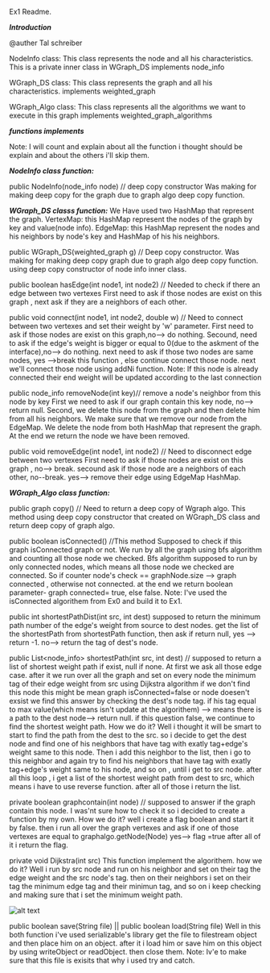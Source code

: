 Ex1 Readme.

**********************************_Introduction_**********************************

@auther Tal schreiber

NodeInfo class:
This class represents the node and all his characteristics.
This is a private inner class in WGraph_DS
implements node_info

WGraph_DS class:
This class represents the graph and all his characteristics.
implements weighted_graph 

WGraph_Algo class:
This class represents all the algorithms we want to execute in this graph
implements weighted_graph_algorithms

**********************************_functions implements_**********************************

Note: I will count and explain about all the function i thought should be explain and about the others i'll skip them.

*********_NodeInfo class function:_*********

public NodeInfo(node_info node) // deep copy constructor
Was making for making deep copy for the graph due to graph algo deep copy function.

*********_WGraph_DS classs function:_*********
We Have used two HashMap that represent the graph.
VertexMap: this HashMap represent the nodes of the graph by key and value(node info).
EdgeMap: this HashMap represent the nodes and his neighbors by node's key and HashMap of his his neighbors.

public WGraph_DS(weighted_graph g)  // Deep copy constructor.
Was making for making deep copy graph due to graph algo deep copy function.
using deep copy constructor of node info inner class.

public boolean hasEdge(int node1, int node2) // Needed to check if there an edge between two vertexes
First need to ask if those nodes are exist on this graph , next ask if they are a neighbors of each other.

public void connect(int node1, int node2, double w) // Need to connect between two vertexes and set their weight by 'w' parameter.
First need to ask if those nodes are exist on this graph,no--> do nothing.
Secound, need to ask if the edge's weight is bigger or equal to 0(due to the askment of the interface),no--> do nothing.
next need to ask if those two nodes are same nodes, yes -->break this function , else continue connect those node.
next we'll connect those node using addNi function.
Note: If this node is already connected their end weight will be updated according to the last connection

public node_info removeNode(int key)// remove a node's neighbor from this node by key
First we need to ask if our graph contain this key node, no--> return null.
Second, we delete this node from the graph and then delete him from all his neighbors.
We make sure that we remove our node from the EdgeMap.
We delete the node from both HashMap that represent the graph.
At the end we return the node we have been removed.

public void removeEdge(int node1, int node2) // Need to disconnect edge between two vertexes
First need to ask if those nodes are exist on this graph , no--> break.
secound ask if those node are a neighbors of each other, no--break.
yes--> remove their edge using EdgeMap HashMap.

*********_WGraph_Algo class function:_*********

 public graph copy() // Need to return a deep copy of Wgraph algo.
This method using deep copy constructor that created on WGraph_DS class and return deep copy of graph algo.

public boolean isConnected() //This method Supposed to check if this graph isConnected graph or not.
We run by all the graph using bfs algorithm and counting all those node we checked.
Bfs algorithm supposed to run by only connected nodes, which means all those node we checked are connected.
So if counter node's check == graphNode.size --> graph connected , otherwise not connected.
at the end we return boolean parameter- graph connected= true, else false.
Note: I've used the isConnected algorithem from Ex0 and build it to Ex1.

public int shortestPathDist(int src, int dest) 
supposed to return the minimum path number of the edge's weight from source to dest nodes.
get the list of the shortestPath from shortestPath function, then ask if return null, yes --> return -1.
no--> return the tag of dest's node.

public List<node_info> shortestPath(int src, int dest) // supposed to return a list of shortest weight path if exist, null if none.
At first we ask all those edge case.
after it we run over all the graph and set on every node the minimum tag of their edge weight from src using Dijkstra algorithm
if we don't find this node this might be mean graph isConnected=false or node doesen't exsist
we find this answer by checking the dest's node tag.
if his tag equal to max value(which means isn't update at the algorithem) --> means there is a path to the dest node--> return null.
if this question false, we continue to find the shortest weight path.
How we do it?
Well i thought it will be smart to start to find the path from the dest to the src.
so i decide to get the dest node and find one of his neighbors that have tag with exatly tag+edge's weight same to this node.
Then i add this neighbor to the list, then i go to this neighbor and again try to find his neighbors that have tag with exatly 
tag+edge's weight same to his node, and so on , until i get to src node. 
after all this loop , i get a list of the shortest weight path from dest to src, which means i have to use reverse function.
after all of those i return the list.

private boolean graphcontain(int node) // supposed to answer if the graph contain this node.
I was'nt sure how to check it so i decided to create a function by my own.
How we do it?
well i create a flag boolean and start it by false.
then i run all over the graph vertexes and ask if one of those vertexes are equal to graphalgo.getNode(Node)
yes--> flag =true
after all of it i return the flag.

private void Dijkstra(int src)
This function implement the algorithem.
how we do it?
Well i run by src node and run on his neighbor and set on their tag the edge weight and the src node's tag.
then on their neighbors i set on their tag the minimum edge tag and their minimun tag,
and so on i keep checking and making sure that i set the minimum weight path.

![alt text](https://upload.wikimedia.org/wikipedia/commons/5/57/Dijkstra_Animation.gif)



public boolean save(String file) || public boolean load(String file) 
Well in this both function i've used serializable's library
get the file to filestream object and then place him on an object.
after it i load him or save him on this object by using writeObject or readObject.
then close them.
Note: Iv'e to make sure that this file is exisits that why i used try and catch.
